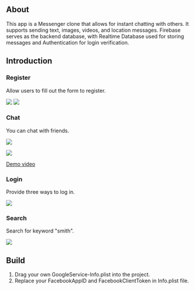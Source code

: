 ## About
This app is a Messenger clone that allows for instant chatting with others. It supports sending text, images, videos, and location messages. Firebase serves as the backend database, with Realtime Database used for storing messages and Authentication for login verification.


## Introduction
### Register
Allow users to fill out the form to register.

![](images/Register_1.png)
![](images/Register_2.png)

### Chat
You can chat with friends.

![](images/Chat.png)

![](images/ChatList.png)

[Demo video](https://youtu.be/y-JDDeuegdU)

### Login
Provide three ways to log in.

![](images/Login.png)


### Search
Search for keyword "smith".

![](images/Search.png)

## Build
1. Drag your own GoogleService-Info.plist into the project.
2. Replace your FacebookAppID and FacebookClientToken in Info.plist file.
